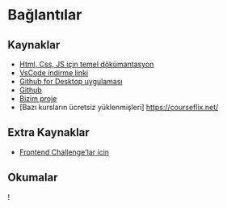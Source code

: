 # Bağlantılar

## Kaynaklar

- [Html, Css, JS için temel dökümantasyon](https://www.w3schools.com)
- [VsCode indirme linki](https://code.visualstudio.com/)
- [Github for Desktop uygulaması](https://desktop.github.com/)
- [Github](https://github.com)
- [Bizim proje](https://github.com/waroi/TurkcellFrontend2024)
- [Bazı kursların ücretsiz yüklenmişleri] https://courseflix.net/

## Extra Kaynaklar

- [Frontend Challenge'lar icin](https://www.frontendmentor.io/challenges)

## Okumalar


!